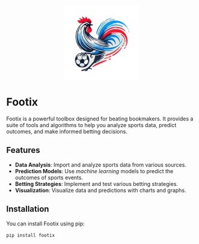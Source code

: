 <div style="text-align: center;">
    <img src="img/footix_logo.png" alt="Footix Logo" width="200"/>
</div>

# Footix

Footix is a powerful toolbox designed for beating bookmakers. It provides a suite of tools and algorithms to help you analyze sports data, predict outcomes, and make informed betting decisions.

## Features

- **Data Analysis**: Import and analyze sports data from various sources.
- **Prediction Models**: Use _machine learning_ models to predict the outcomes of sports events.
- **Betting Strategies**: Implement and test various betting strategies.
- **Visualization**: Visualize data and predictions with charts and graphs.

## Installation

You can install Footix using pip:

```bash
pip install footix
````

